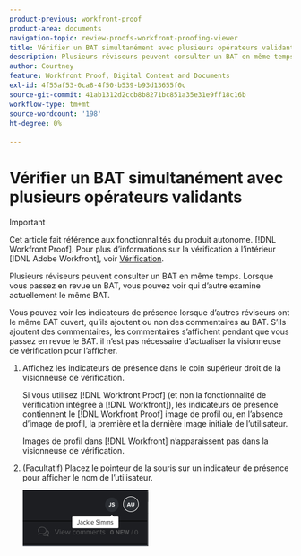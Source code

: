 ```yaml
---
product-previous: workfront-proof
product-area: documents
navigation-topic: review-proofs-workfront-proofing-viewer
title: Vérifier un BAT simultanément avec plusieurs opérateurs validants
description: Plusieurs réviseurs peuvent consulter un BAT en même temps. Lorsque vous passez en revue un BAT, vous pouvez voir qui d’autre examine actuellement le même BAT.
author: Courtney
feature: Workfront Proof, Digital Content and Documents
exl-id: 4f55af53-0ca8-4f50-b539-b93d13655f0c
source-git-commit: 41ab1312d2ccb8b8271bc851a35e31e9ff18c16b
workflow-type: tm+mt
source-wordcount: '198'
ht-degree: 0%

---
```


# Vérifier un BAT simultanément avec plusieurs opérateurs validants

>[!IMPORTANT]
>
>Cet article fait référence aux fonctionnalités du produit autonome. [!DNL Workfront Proof]. Pour plus d’informations sur la vérification à l’intérieur [!DNL Adobe Workfront], voir [Vérification](../../../review-and-approve-work/proofing/proofing.md).

Plusieurs réviseurs peuvent consulter un BAT en même temps. Lorsque vous passez en revue un BAT, vous pouvez voir qui d’autre examine actuellement le même BAT.

Vous pouvez voir les indicateurs de présence lorsque d’autres réviseurs ont le même BAT ouvert, qu’ils ajoutent ou non des commentaires au BAT. S’ils ajoutent des commentaires, les commentaires s’affichent pendant que vous passez en revue le BAT. il n’est pas nécessaire d’actualiser la visionneuse de vérification pour l’afficher.

1. Affichez les indicateurs de présence dans le coin supérieur droit de la visionneuse de vérification.

   Si vous utilisez [!DNL Workfront Proof] (et non la fonctionnalité de vérification intégrée à [!DNL Workfront]), les indicateurs de présence contiennent le [!DNL Workfront Proof] image de profil ou, en l’absence d’image de profil, la première et la dernière image initiale de l’utilisateur.

   Images de profil dans [!DNL Workfront] n’apparaissent pas dans la visionneuse de vérification.

1. (Facultatif) Placez le pointeur de la souris sur un indicateur de présence pour afficher le nom de l’utilisateur.

   ![](assets/proof-presence.png)

